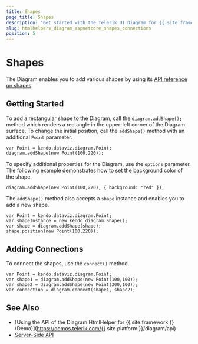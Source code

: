```yaml
---
title: Shapes
page_title: Shapes
description: "Get started with the Telerik UI Diagram for {{ site.framework }} and use its shape configuration options."
slug: htmlhelpers_diagram_aspnetcore_shapes_connections
position: 5
---
```


# Shapes

The Diagram enables you to add various shapes by using its [API reference on shapes](https://docs.telerik.com/kendo-ui/api/javascript/dataviz/diagram/shape).

## Getting Started

To add a rectangular shape to the Diagram, call the `diagram.addShape();` method which renders a rectangle in the upper-left corner of the Diagram surface. To change the initial position, call the `addShape()` method with an additional `Point` parameter.

    var Point = kendo.dataviz.diagram.Point;
    diagram.addShape(new Point(100,220));

To specify additional properties for the Diagram, use the `options` parameter. The following example demonstrates how to set the background color of the shape.

    diagram.addShape(new Point(100,220), { background: "red" });

The `addShape()` method also accepts a `shape` instance and enables you to add a new shape.

    var Point = kendo.dataviz.diagram.Point;
    var shapeInstance = new kendo.diagram.Shape();
    var shape = diagram.addShape(shape);
    shape.position(new Point(100,220));

## Adding Connections

To connect the shapes, use the `connect()` method.

    var Point = kendo.dataviz.diagram.Point;
    var shape1 = diagram.addShape(new Point(100,100));
    var shape2 = diagram.addShape(new Point(300,100));
    var connection = diagram.connect(shape1, shape2);

## See Also

* [Using the API of the Diagram HtmlHelper for {{ site.framework }} (Demo)](https://demos.telerik.com/{{ site.platform }}/diagram/api)
* [Server-Side API](/api/diagram)
